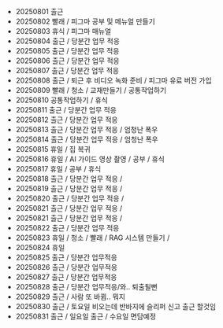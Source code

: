 - 20250801 출근
- 20250802 빨래 / 피그마 공부 및 메뉴얼 만들기
- 20250803 휴식 / 피그마 매뉴얼
- 20250804 출근 / 당분간 업무 적응
- 20250805 출근 / 당분간 업무 적응
- 20250806 출근 / 당분간 업무 적응
- 20250807 출근 / 당분간 업무 적응
- 20250808 출근 / 퇴근 후 비디오 녹화 준비 / 피그마 유료 버전 가입
- 20250809 빨래 / 청소 / 교재만들기 / 공통작업하기
- 20250810 공통작업하기 / 휴식
- 20250811 출근 / 당분간 업무 적응
- 20250812 출근 / 당분간 업무 적응
- 20250813 출근 / 당분간 업무 적응 / 엄청난 폭우
- 20250814 출근 / 당분간 업무 적응 / 엄청난 폭우
- 20250815 휴일 / 집 복귀
- 20250816 휴일 / AI 가이드 영상 촬영 / 공부 / 휴식
- 20250817 휴일 / 공부 / 휴식
- 20250818 출근 / 당분간 업무 적응 /
- 20250819 출근 / 당분간 업무 적응 /
- 20250820 출근 / 당분간 업무 적응 /
- 20250821 출근 / 당분간 업무 적응 /
- 20250821 출근 / 당분간 업무 적응 /
- 20250822 출근 / 당분간 업무 적응
- 20250823 휴일 / 청소 / 빨래 / RAG 시스템 만들기 / 
- 20250824 휴일
- 20250825 출근 / 당분간 업무적응
- 20250826 출근 / 당분간 업무적응
- 20250827 출근 / 당분간 업무적응
- 20250828 출근 / 당분간 업무적응/와.. 퇴출될뻔
- 20250829 출근 / 사람 또 바뀜.. 뭐지
- 20250830 출근 / 토요일 비오는데 반바지에 슬리퍼 신고 출근 할것임
- 20250831 출근 / 일요일 출근 / 수요일 면담예정